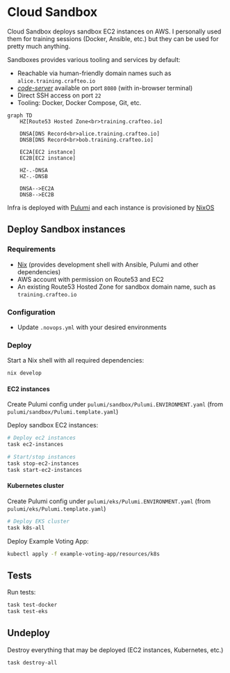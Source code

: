 # Cloud Sandbox

Cloud Sandbox deploys sandbox EC2 instances on AWS. I personally used them for training sessions (Docker, Ansible, etc.) but they can be used for pretty much anything. 

Sandboxes provides various tooling and services by default:
  - Reachable via human-friendly domain names such as `alice.training.crafteo.io`
  - [_code-server_](https://coder.com/docs/code-server/latest) available on port `8080` (with in-browser terminal)
  - Direct SSH access on port `22`
  - Tooling: Docker, Docker Compose, Git, etc.

```mermaid
graph TD
    HZ[Route53 Hosted Zone<br>training.crafteo.io]
    
    DNSA[DNS Record<br>alice.training.crafteo.io]
    DNSB[DNS Record<br>bob.training.crafteo.io]
    
    EC2A[EC2 instance]
    EC2B[EC2 instance]

    HZ-.-DNSA
    HZ-.-DNSB

    DNSA-->EC2A
    DNSB-->EC2B
```

Infra is deployed with [Pulumi](https://www.pulumi.com/) and each instance is provisioned by [NixOS](https://nixos.org/)

## Deploy Sandbox instances

### Requirements

- [Nix](https://nixos.org/) (provides development shell with Ansible, Pulumi and other dependencies)
- AWS account with permission on Route53 and EC2
- An existing Route53 Hosted Zone for sandbox domain name, such as `training.crafteo.io`

### Configuration

- Update `.novops.yml` with your desired environments

### Deploy

Start a Nix shell with all required dependencies:

```sh
nix develop
```

#### EC2 instances

Create Pulumi config under `pulumi/sandbox/Pulumi.ENVIRONMENT.yaml` (from `pulumi/sandbox/Pulumi.template.yaml`)

Deploy sandbox EC2 instances:

```sh
# Deploy ec2 instances
task ec2-instances

# Start/stop instances
task stop-ec2-instances
task start-ec2-instances
```

#### Kubernetes cluster

Create Pulumi config under `pulumi/eks/Pulumi.ENVIRONMENT.yaml` (from `pulumi/eks/Pulumi.template.yaml`)

```sh
# Deploy EKS cluster
task k8s-all
```

Deploy Example Voting App:

```sh
kubectl apply -f example-voting-app/resources/k8s
```

## Tests

Run tests:

```sh
task test-docker
task test-eks
```

## Undeploy

Destroy everything that may be deployed (EC2 instances, Kubernetes, etc.)

```sh
task destroy-all
```